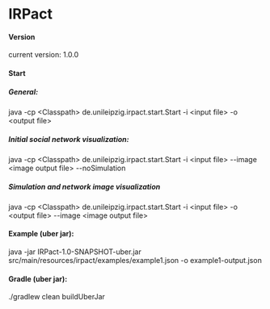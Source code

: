# IRPact

#### Version

current version: 1.0.0

#### Start

##### General:

java -cp &lt;Classpath&gt; de.unileipzig.irpact.start.Start -i &lt;input file&gt; -o &lt;output file&gt;

##### Initial social network visualization:

java -cp &lt;Classpath&gt; de.unileipzig.irpact.start.Start -i &lt;input file&gt; --image &lt;image output file&gt; --noSimulation

##### Simulation and network image visualization

java -cp &lt;Classpath&gt; de.unileipzig.irpact.start.Start -i &lt;input file&gt; -o &lt;output file&gt; --image &lt;image output file&gt;

#### Example (uber jar):

java -jar IRPact-1.0-SNAPSHOT-uber.jar src/main/resources/irpact/examples/example1.json -o example1-output.json

#### Gradle (uber jar):

./gradlew clean buildUberJar
